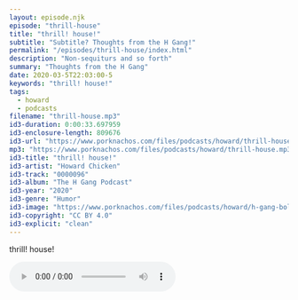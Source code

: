 ```yaml
---
layout: episode.njk
episode: "thrill-house"
title: "thrill! house!"
subtitle: "Subtitle? Thoughts from the H Gang!"
permalink: "/episodes/thrill-house/index.html"
description: "Non-sequiturs and so forth"
summary: "Thoughts from the H Gang"
date: 2020-03-5T22:03:00-5
keywords: "thrill! house!"
tags:
  - howard
  - podcasts
filename: "thrill-house.mp3"
id3-duration: 0:00:33.697959
id3-enclosure-length: 809676
id3-url: "https://www.porknachos.com/files/podcasts/howard/thrill-house.mp3"
mp3: "https://www.porknachos.com/files/podcasts/howard/thrill-house.mp3"
id3-title: "thrill! house!"
id3-artist: "Howard Chicken"
id3-track: "0000096"
id3-album: "The H Gang Podcast"
id3-year: "2020"
id3-genre: "Humor"
id3-image: "https://www.porknachos.com/files/podcasts/howard/h-gang-bold.jpg"
id3-copyright: "CC BY 4.0"
id3-explicit: "clean"
---
```

thrill! house!

<audio controls>
  <source src="https://www.porknachos.com/files/podcasts/howard/thrill-house.mp3">
</audio>
